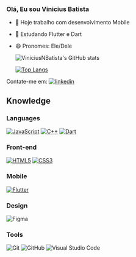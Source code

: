 ### Olá, Eu sou Vinicius Batista




- 🔭 Hoje trabalho com desenvolvimento Mobile
- 🌱 Estudando Flutter e Dart
- 😄 Pronomes: Ele/Dele



  ![ViniciusNBatista's GitHub stats](https://github-readme-stats.vercel.app/api?username=ViniciusNBatista&count_private=true&show_icons=true&theme=tokyonight)
  
  [![Top Langs](https://github-readme-stats.vercel.app/api/top-langs/?username=ViniciusNBatista&theme=tokyonight)](https://github.com/ViniciusNBatista/github-readme-stats)
  
  
  
Contate-me em: [![linkedin](https://img.shields.io/static/v1?label=&message=LinkedIn&color=0077B5&style=flat&logo=linkedin)](https://www.linkedin.com/in/ana-clara-batista-09942a191/)
<br /> 

## Knowledge

### Languages<br />
[![JavaScript](https://img.shields.io/badge/JavaScript-0e8f46?style=for-the-badge&logo=javascript&logoColor=black)](https://github.com/ViniciusNBatista/)
[![C++](https://img.shields.io/badge/c++-%2300599C.svg?style=for-the-badge&logo=c%2B%2B&logoColor=white)](https://github.com/ViniciusNBatista)
[![Dart](https://img.shields.io/badge/Dart-0175C2?style=for-the-badge&logo=dart&logoColor=white)](https://github.com/ViniciusNBatista/)

### Front-end<br />
[![HTML5](https://img.shields.io/badge/HTML5-E34F26?style=for-the-badge&logo=html5&logoColor=white)](https://github.com/ViniciusNBatista/)
[![CSS3](https://img.shields.io/badge/CSS3-1572B6?style=for-the-badge&logo=css3&logoColor=white)](https://github.com/ViniciusNBatista/)
                                                                                                                                                                                                                                                                                                                                                                                                                               
### Mobile<br />
[![Flutter](https://img.shields.io/badge/Flutter-02569B?style=for-the-badge&logo=flutter&logoColor=white)](https://github.com/ViniciusNBatista)    


### Design<br />
![Figma](https://img.shields.io/badge/figma-%23F24E1E.svg?style=for-the-badge&logo=figma&logoColor=white)

### Tools<br />
![Git](https://img.shields.io/badge/git-%23F05033.svg?style=for-the-badge&logo=git&logoColor=white)
![GitHub](https://img.shields.io/badge/github-%23121011.svg?style=for-the-badge&logo=github&logoColor=white)
![Visual Studio Code](https://img.shields.io/badge/Visual%20Studio%20Code-0078d7.svg?style=for-the-badge&logo=visual-studio-code&logoColor=white)



 

